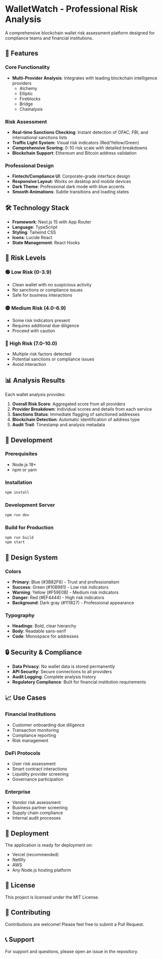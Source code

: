 # WalletWatch - Professional Risk Analysis

A comprehensive blockchain wallet risk assessment platform designed for compliance teams and financial institutions.

## 🚀 Features

### Core Functionality
- **Multi-Provider Analysis**: Integrates with leading blockchain intelligence providers
  - Alchemy
  - Elliptic
  - Fireblocks
  - Bridge
  - Chainalysis

### Risk Assessment
- **Real-time Sanctions Checking**: Instant detection of OFAC, FBI, and international sanctions lists
- **Traffic Light System**: Visual risk indicators (Red/Yellow/Green)
- **Comprehensive Scoring**: 0-10 risk scale with detailed breakdowns
- **Blockchain Support**: Ethereum and Bitcoin address validation

### Professional Design
- **Fintech/Compliance UI**: Corporate-grade interface design
- **Responsive Layout**: Works on desktop and mobile devices
- **Dark Theme**: Professional dark mode with blue accents
- **Smooth Animations**: Subtle transitions and loading states

## 🛠️ Technology Stack

- **Framework**: Next.js 15 with App Router
- **Language**: TypeScript
- **Styling**: Tailwind CSS
- **Icons**: Lucide React
- **State Management**: React Hooks

## 🚦 Risk Levels

### 🟢 Low Risk (0-3.9)
- Clean wallet with no suspicious activity
- No sanctions or compliance issues
- Safe for business interactions

### 🟡 Medium Risk (4.0-6.9)
- Some risk indicators present
- Requires additional due diligence
- Proceed with caution

### 🔴 High Risk (7.0-10.0)
- Multiple risk factors detected
- Potential sanctions or compliance issues
- Avoid interaction

## 📊 Analysis Results

Each wallet analysis provides:

1. **Overall Risk Score**: Aggregated score from all providers
2. **Provider Breakdown**: Individual scores and details from each service
3. **Sanctions Status**: Immediate flagging of sanctioned addresses
4. **Blockchain Detection**: Automatic identification of address type
5. **Audit Trail**: Timestamp and analysis metadata

## 🔧 Development

### Prerequisites
- Node.js 18+ 
- npm or yarn

### Installation
```bash
npm install
```

### Development Server
```bash
npm run dev
```

### Build for Production
```bash
npm run build
npm start
```

## 🎨 Design System

### Colors
- **Primary**: Blue (#3B82F6) - Trust and professionalism
- **Success**: Green (#10B981) - Low risk indicators
- **Warning**: Yellow (#F59E0B) - Medium risk indicators
- **Danger**: Red (#EF4444) - High risk indicators
- **Background**: Dark gray (#111827) - Professional appearance

### Typography
- **Headings**: Bold, clear hierarchy
- **Body**: Readable sans-serif
- **Code**: Monospace for addresses

## 🔒 Security & Compliance

- **Data Privacy**: No wallet data is stored permanently
- **API Security**: Secure connections to all providers
- **Audit Logging**: Complete analysis history
- **Regulatory Compliance**: Built for financial institution requirements

## 📈 Use Cases

### Financial Institutions
- Customer onboarding due diligence
- Transaction monitoring
- Compliance reporting
- Risk management

### DeFi Protocols
- User risk assessment
- Smart contract interactions
- Liquidity provider screening
- Governance participation

### Enterprise
- Vendor risk assessment
- Business partner screening
- Supply chain compliance
- Internal audit processes

## 🚀 Deployment

The application is ready for deployment on:
- Vercel (recommended)
- Netlify
- AWS
- Any Node.js hosting platform

## 📝 License

This project is licensed under the MIT License.

## 🤝 Contributing

Contributions are welcome! Please feel free to submit a Pull Request.

## 📞 Support

For support and questions, please open an issue in the repository.